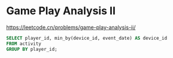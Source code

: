 # Game Play Analysis II

https://leetcode.cn/problems/game-play-analysis-ii/

```sql
SELECT player_id, min_by(device_id, event_date) AS device_id
FROM activity
GROUP BY player_id;
```
